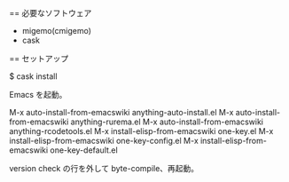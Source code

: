 == 必要なソフトウェア

* migemo(cmigemo)
* cask

== セットアップ

  $ cask install

Emacs を起動。

  M-x auto-install-from-emacswiki anything-auto-install.el
  M-x auto-install-from-emacswiki anything-rurema.el
  M-x auto-install-from-emacswiki anything-rcodetools.el
  M-x install-elisp-from-emacswiki one-key.el
  M-x install-elisp-from-emacswiki one-key-config.el
  M-x install-elisp-from-emacswiki one-key-default.el

version check の行を外して byte-compile、再起動。
